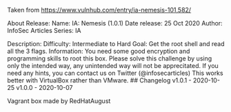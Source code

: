 Taken from https://www.vulnhub.com/entry/ia-nemesis-101,582/ 

About Release:
    Name: IA: Nemesis (1.0.1)
    Date release: 25 Oct 2020
    Author: InfoSec Articles
    Series: IA

Description:
    Difficulty: Intermediate to Hard
    Goal: Get the root shell and read all the 3 flags.
    Information: You need some good encryption and programming skills to root this box. Please solve this challenge by using only the intended way, any unintended way will not be apprecitated.
    If you need any hints, you can contact us on Twitter (@infosecarticles)
    This works better with VirtualBox rather than VMware. ## Changelog v1.0.1 - 2020-10-25 v1.0.0 - 2020-10-07 

Vagrant box made by RedHatAugust

